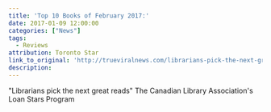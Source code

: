 ```yaml
---
title: 'Top 10 Books of February 2017:'
date: 2017-01-09 12:00:00
categories: ["News"]
tags:
  - Reviews
attribution: Toronto Star
link_to_original: 'http://trueviralnews.com/librarians-pick-the-next-great-reads-toronto-star/'
description:
---
```



"Librarians pick the next great reads" The Canadian Library Association's Loan Stars Program